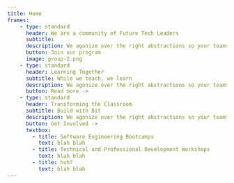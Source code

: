 ```yaml
---
title: Home
frames: 
    - type: standard
      header: We are a community of Future Tech Leaders
      subtitle: 
      description: We agonize over the right abstractions so your teams don’t need to stitch together disparate systems or spend months integrating payments functionality.
      button: Join our program
      image: group-2.png
    - type: standard
      header: Learning Together
      subtitle: While we teach, we learn
      description: We agonize over the right abstractions so your teams don’t need to stitch together disparate systems or spend months integrating payments functionality.
      button: Read more ->
    - type: standard
      header: Transforming the Classroom
      subtitle: Build with Bit
      description: We agonize over the right abstractions so your teams don’t need to stitch together disparate systems or spend months integrating payments functionality.
      button: Get Involved ->
      textbox: 
        - title: Software Engineering Bootcamps
          text: blah blah
        - title: Technical and Professional Development Workshops
          text: blah blah
        - title: huh?
          text: blah blah
---
```

